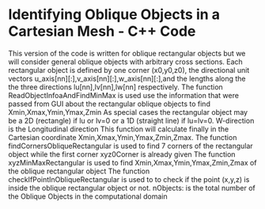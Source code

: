 # Identifying Oblique Objects in a Cartesian Mesh - C++ Code
This version of the code is written for oblique rectangular objects but we will consider general oblique objects with arbitrary cross sections.
Each rectangular object is defined by one corner (x0,y0,z0), the directional unit vectors u_axis[nn][:],v_axis[nn][:],w_axis[nn][:],and the lengths along the the three directions lu[nn],lv[nn],lw[nn] respectively.
The function ReadObjectInfoaAndFindMinMax is used use the information that were passed from GUI about the rectangular oblique objects to find Xmin,Xmax,Ymin,Ymax,Zmin
As special cases the rectangular object may be a 2D (rectangle) if lu or lv=0 or a 1D (straight line) if lu=lv=0.
W-direction is the Longitudinal direction
This function will calculate finally in the Cartesian coordinate Xmin,Xmax,Ymin,Ymax,Zmin,Zmax.
The function findCornersObliqueRectangular is used to find 7 corners of the rectangular object while the first corner xyz0Corner is already given
The function xyzMinMaxRectangular is used to find Xmin,Xmax,Ymin,Ymax,Zmin,Zmax of the oblique rectangular object
The function checkIfPointInObliqueRectangular is used to to check if the point (x,y,z) is inside the oblique rectangular object or not.
nObjects: is the total number of the Oblique Objects in the computational domain
